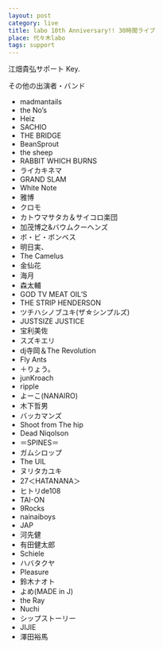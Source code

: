 ```yaml
---
layout: post
category: live
title: labo 10th Anniversary!! 30時間ライブ
place: 代々木labo
tags: support
---
```

江畑貴弘サポート Key.

その他の出演者・バンド

* madmantails
* the No’s
* Heiz
* SACHIO
* THE BRIDGE
* BeanSprout
* the sheep
* RABBIT WHICH BURNS
* ライカキネマ
* GRAND SLAM
* White Note
* 雅博
* クロモ
* カトウマサタカ＆サイコロ楽団
* 加茂博之&バウムクーヘンズ
* ボ・ビ・ボンベス
* 明日実、
* The Camelus
* 金仙花
* 海月
* 森太輔
* GOD TV MEAT OIL’S
* THE STRIP HENDERSON
* ツチハシノブユキ(ザ☆シンプルズ)
* JUSTSIZE JUSTICE
* 宝利美佐
* スズキエリ
* dj寺岡＆The Revolution
* Fly Ants
* ＋りょう。
* junKroach
* ripple
* よーこ(NANAIRO)
* 木下哲男
* バッカマンズ
* Shoot from The hip
* Dead Niqolson
* ＝SPINES＝
* ガムシロップ
* The UIL
* ヌリタカユキ
* 27＜HATANANA＞
* ヒトリde108
* TAI-ON
* 9Rocks
* nainaiboys
* JAP
* 河先健
* 有田健太郎
* Schiele
* ハバタクヤ
* Pleasure
* 鈴木ナオト
* よめ(MADE in J)
* the Ray
* Nuchi
* シップストーリー
* JIJIE
* 澤田裕馬